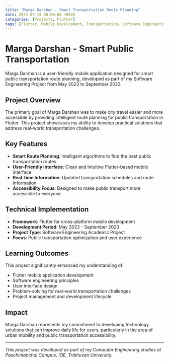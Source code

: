 ```yaml
---
title: "Marga Darshan - Smart Transportation Route Planning"
date: 2023-09-15 00:00:00 +0545
categories: [Projects, Flutter]
tags: [Flutter, Mobile Development, Transportation, Software Engineering]
---
```


# Marga Darshan - Smart Public Transportation

Marga Darshan is a user-friendly mobile application designed for smart public transportation route planning, developed as part of my Software Engineering Project from May 2023 to September 2023.

## Project Overview

The primary goal of Marga Darshan was to make city travel easier and more accessible by providing intelligent route planning for public transportation in Flutter. This project showcases my ability to develop practical solutions that address real-world transportation challenges.

## Key Features

- **Smart Route Planning**: Intelligent algorithms to find the best public transportation routes
- **User-Friendly Interface**: Clean and intuitive Flutter-based mobile interface
- **Real-time Information**: Updated transportation schedules and route information
- **Accessibility Focus**: Designed to make public transport more accessible to everyone

## Technical Implementation

- **Framework**: Flutter for cross-platform mobile development
- **Development Period**: May 2023 - September 2023
- **Project Type**: Software Engineering Academic Project
- **Focus**: Public transportation optimization and user experience

## Learning Outcomes

This project significantly enhanced my understanding of:
- Flutter mobile application development
- Software engineering principles
- User interface design
- Problem-solving for real-world transportation challenges
- Project management and development lifecycle

## Impact

Marga Darshan represents my commitment to developing technology solutions that can improve daily life for users, particularly in the area of urban mobility and public transportation accessibility.

---

*This project was developed as part of my Computer Engineering studies at Paschimanchal Campus, IOE, Tribhuvan University.*
